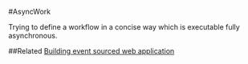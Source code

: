 #AsyncWork

Trying to define a workflow in a concise way which is executable fully asynchronous.



##Related
[Building event sourced web application](http://krasserm.blogspot.ch/2011/11/building-event-sourced-web-application.html)